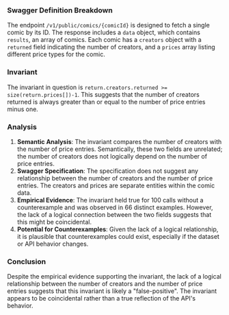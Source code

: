 ### Swagger Definition Breakdown
The endpoint `/v1/public/comics/{comicId}` is designed to fetch a single comic by its ID. The response includes a `data` object, which contains `results`, an array of comics. Each comic has a `creators` object with a `returned` field indicating the number of creators, and a `prices` array listing different price types for the comic.

### Invariant
The invariant in question is `return.creators.returned >= size(return.prices[])-1`. This suggests that the number of creators returned is always greater than or equal to the number of price entries minus one.

### Analysis
1. **Semantic Analysis**: The invariant compares the number of creators with the number of price entries. Semantically, these two fields are unrelated; the number of creators does not logically depend on the number of price entries.
2. **Swagger Specification**: The specification does not suggest any relationship between the number of creators and the number of price entries. The creators and prices are separate entities within the comic data.
3. **Empirical Evidence**: The invariant held true for 100 calls without a counterexample and was observed in 66 distinct examples. However, the lack of a logical connection between the two fields suggests that this might be coincidental.
4. **Potential for Counterexamples**: Given the lack of a logical relationship, it is plausible that counterexamples could exist, especially if the dataset or API behavior changes.

### Conclusion
Despite the empirical evidence supporting the invariant, the lack of a logical relationship between the number of creators and the number of price entries suggests that this invariant is likely a "false-positive". The invariant appears to be coincidental rather than a true reflection of the API's behavior.
